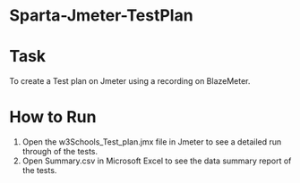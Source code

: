 # Sparta-Jmeter-TestPlan

# Task
To create a Test plan on Jmeter using a recording on BlazeMeter.

# How to Run

1. Open the w3Schools_Test_plan.jmx file in Jmeter to see a detailed run through of the tests.
2. Open Summary.csv in Microsoft Excel to see the data summary report of the tests.
